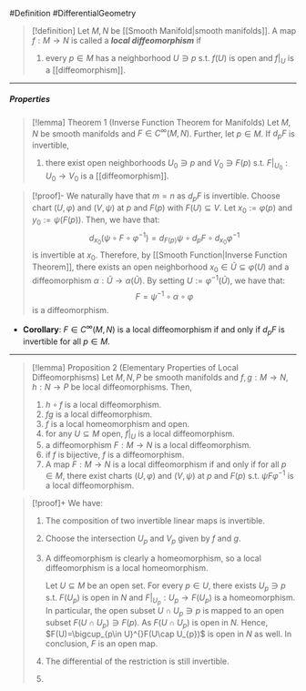 #Definition #DifferentialGeometry 

> [!definition]
> Let $M,N$ be [[Smooth Manifold|smooth manifolds]]. A map $f:M\to N$ is called a ***local diffeomorphism*** if 
> 1. every $p\in M$ has a neighborhood $U\ni p$ s.t. $f(U)$ is open and $f|_{U}$ is a [[diffeomorphism]].
---
##### Properties

> [!lemma] Theorem 1 (Inverse Function Theorem for Manifolds)
> Let $M,N$ be smooth manifolds and $F\in C^\infty(M,N)$. Further, let $p\in M$. If $d_{p}F$ is invertible, 
> 1. there exist open neighborhoods $U_{0}\ni p$ and $V_{0}\ni F(p)$ s.t. $F|_{U_{0}}:U_{0}\to V_{0}$ is a [[diffeomorphism]]. 

> [!proof]-
> We naturally have that $m=n$ as $d_{p}F$ is invertible. Choose chart $(U,\varphi)$ and $(V,\psi)$ at $p$ and $F(p)$ with $F(U)\subseteq V$. Let $x_{0}:=\varphi(p)$ and $y_{0}:=\psi(F(p))$. Then, we have that:  
> $$d_{x_{0}}(\psi \circ F\circ \varphi ^{-1})=d_{F(p)}\psi\circ d_{p}F\circ d_{x_{0}}\varphi ^{-1}$$
> is invertible at $x_{0}$. Therefore, by [[Smooth Function|Inverse Function Theorem]], there exists an open neighborhood $x_{0}\in \tilde{U}\subseteq\varphi(U)$ and a diffeomorphism $\alpha:\tilde{U}\to\alpha(\tilde{U})$. By setting $U:=\varphi ^{-1}(\tilde{U})$, we have that: $$F=\psi ^{-1}\circ  \alpha \circ \varphi$$is a diffeomorphism.
- **Corollary**: $F\in C^\infty(M,N)$ is a local diffeomorphism if and only if $d_{p}F$ is invertible for all $p\in M$.
---
> [!lemma] Proposition 2 (Elementary Properties of Local Diffeomorphisms)
> Let $M,N,P$ be smooth manifolds and $f,g:M\to N$, $h:N\to P$ be local diffeomorphisms. Then, 
> 1. $h\circ f$ is a local diffeomorphism.
> 2. $fg$ is a local diffeomorphism.
> 3. $f$ is a local homeomorphism and open.
> 7. for any $U\subseteq M$ open, $f|_{U}$ is a local diffeomorphism.
> 8. a diffeomorphism $F:M\to N$ is a local diffeomorphism.
> 9. if $f$ is bijective, $f$ is a diffeomorphism.
> 10. A map $F:M\to N$ is a local diffeomorphism if and only if for all $p\in M$, there exist charts $(U,\varphi)$ and $(V,\psi)$ at $p$ and $F(p)$ s.t. $\psi F\varphi ^{-1}$ is a local diffeomorphism.

> [!proof]+
> We have:
> 1. The composition of two invertible linear maps is invertible.
> 2. Choose the intersection $U_{p}$ and $V_{p}$ given by $f$ and $g$. 
> 3. A diffeomorphism is clearly a homeomorphism, so a local diffeomorphism is a local homeomorphism. 
>    
>    Let $U\subseteq M$ be an open set. For every $p\in U$, there exists $U_{p}\ni p$ s.t. $F(U_{p})$ is open in $N$ and $F|_{U_{p}}:U_{p}\to F(U_{p})$ is a homeomorphism. In particular, the open subset $U\cap U_{p}\ni p$ is mapped to an open subset $F(U\cap U_{p})\ni F(p)$. As $F(U\cap U_{p})$ is open in $N$. Hence, $F(U)=\bigcup_{p\in U}^{}F(U\cap U_{p})$ is open in $N$ as well. In conclusion, $F$ is an open map.
> 4. The differential of the restriction is still invertible.
> 5. 